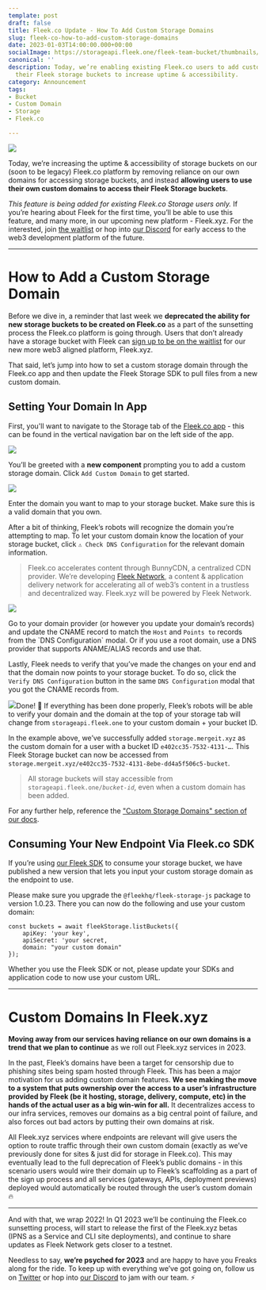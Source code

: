 ```yaml
---
template: post
draft: false
title: Fleek.co Update - How To Add Custom Storage Domains
slug: fleek-co-how-to-add-custom-storage-domains
date: 2023-01-03T14:00:00.000+00:00
socialImage: https://storageapi.fleek.one/fleek-team-bucket/thumbnails/fleek-co-custom-storage-domain.png
canonical: ''
description: Today, we’re enabling existing Fleek.co users to add custom domains to
  their Fleek storage buckets to increase uptime & accessibility.
category: Announcement
tags:
- Bucket
- Custom Domain
- Storage
- Fleek.co

---
```

![](https://storageapi.fleek.one/fleek-team-bucket/thumbnails/fleek-co-custom-storage-domain.png)

Today, we’re increasing the uptime & accessibility of storage buckets on our (soon to be legacy) Fleek.co platform by removing reliance on our own domains for accessing storage buckets, and instead **allowing users to use their own custom domains to access their Fleek Storage buckets**.

_This feature is being added for existing Fleek.co Storage users only._ If you’re hearing about Fleek for the first time, you’ll be able to use this feature, and many more, in our upcoming new platform - Fleek.xyz. For the interested, join [the waitlist](https://fleek.xyz) or hop into [our Discord](https://discord.gg/fleek) for early access to the web3 development platform of the future.

***

# How to Add a Custom Storage Domain

Before we dive in, a reminder that last week we **deprecated the ability for new storage buckets to be created on Fleek.co** as a part of the sunsetting process the Fleek.co platform is going through. Users that don’t already have a storage bucket with Fleek can [sign up to be on the waitlist](https://fleek.xyz) for our new more web3 aligned platform, Fleek.xyz.

That said, let’s jump into how to set a custom storage domain through the Fleek.co app and then update the Fleek Storage SDK to pull files from a new custom domain.

## Setting Your Domain In App

First, you'll want to navigate to the Storage tab of the [Fleek.co app](https://app.fleek.co) - this can be found in the vertical navigation bar on the left side of the app.

![](https://storageapi.fleek.one/fleek-team-bucket/Blogs/fleek-co-CSD-landing.png)

You’ll be greeted with a **new component** prompting you to add a custom storage domain. Click `Add Custom Domain` to get started.

![](https://storageapi.fleek.one/fleek-team-bucket/Blogs/fleek-co-CSD-add-modal.png)

Enter the domain you want to map to your storage bucket. Make sure this is a valid domain that you own.

After a bit of thinking, Fleek’s robots will recognize the domain you’re attempting to map. To let your custom domain know the location of your storage bucket, click `⚠ Check DNS Configuration` for the relevant domain information.

> Fleek.co accelerates content through BunnyCDN, a centralized CDN provider. We’re developing [Fleek Network](https://fleek.network), a content & application delivery network for accelerating all of web3’s content in a trustless and decentralized way. Fleek.xyz will be powered by Fleek Network.

![](https://storageapi.fleek.one/fleek-team-bucket/Blogs/fleek-co-CSD-config.png)

Go to your domain provider (or however you update your domain’s records) and update the CNAME record to match the `Host` and `Points to` records from the \`DNS Configuration\` modal. Or if you use a root domain, use a DNS provider that supports ANAME/ALIAS records and use that.

Lastly, Fleek needs to verify that you’ve made the changes on your end and that the domain now points to your storage bucket. To do so, click the `Verify DNS Configuration` button in the same `DNS Configuration` modal that you got the CNAME records from.

![](https://storageapi.fleek.one/fleek-team-bucket/Blogs/fleek-co-CSD-success.png)Done! 🎉 If everything has been done properly, Fleek’s robots will be able to verify your domain and the domain at the top of your storage tab will change from `storageapi.fleek.one` to your custom domain + your bucket ID.

In the example above, we’ve successfully added `storage.mergeit.xyz` as the custom domain for a user with a bucket ID `e402cc35-7532-4131-…`. This Fleek Storage bucket can now be accessed from `storage.mergeit.xyz/e402cc35-7532-4131-8ebe-dd4a5f506c5-bucket`.

> All storage buckets will stay accessible from `storageapi.fleek.one/`_`bucket-id`_, even when a custom domain has been added.

For any further help, reference the ["Custom Storage Domains" section of our docs](https://docs.fleek.co/storage/custom-storage-domains/).

## Consuming Your New Endpoint Via  Fleek.co SDK

If you’re using [our Fleek SDK](https://docs.fleek.co/storage/fleek-storage-js/) to consume your storage bucket, we have published a new version that lets you input your custom storage domain as the endpoint to use.

Please make sure you upgrade the `@fleekhq/fleek-storage-js` package to version 1.0.23. There you can now do the following and use your custom domain:

    const buckets = await fleekStorage.listBuckets({
    	apiKey: 'your key',
    	apiSecret: 'your secret,
    	domain: "your custom domain"
    });

Whether you use the Fleek SDK or not, please update your SDKs and application code to now use your custom URL.

***

# Custom Domains In Fleek.xyz

**Moving away from our services having reliance on our own domains is a trend that we plan to continue** as we roll out Fleek.xyz services in 2023.

In the past, Fleek’s domains have been a target for censorship due to phishing sites being spam hosted through Fleek. This has been a major motivation for us adding custom domain features. **We see making the move to a system that puts ownership over the access to a user’s infrastructure provided by Fleek (be it hosting, storage, delivery, compute, etc) in the hands of the actual user as a big win-win for all.** It decentralizes access to our infra services, removes our domains as a big central point of failure, and also forces out bad actors by putting their own domains at risk.

All Fleek.xyz services where endpoints are relevant will give users the option to route traffic through their own custom domain (exactly as we’ve previously done for sites & just did for storage in Fleek.co). This may eventually lead to the full deprecation of Fleek’s public domains - in this scenario users would wire their domain up to Fleek’s scaffolding as a part of the sign up process and all services (gateways, APIs, deployment previews) deployed would automatically be routed through the user’s custom domain 🔥

***

And with that, we wrap 2022! In Q1 2023 we’ll be continuing the Fleek.co sunsetting process, will start to release the first of the Fleek.xyz betas (IPNS as a Service and CLI site deployments), and continue to share updates as Fleek Network gets closer to a testnet.

Needless to say, **we’re psyched for 2023** and are happy to have you Freaks along for the ride. To keep up with everything we’ve got going on, follow us on [Twitter](https://twitter.com/fleekxyz) or hop into [our Discord](https://discord.gg/fleek) to jam with our team. ⚡
